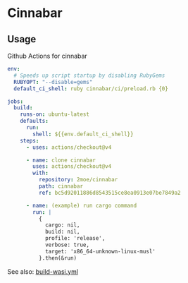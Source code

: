 # Cinnabar

## Usage

Github Actions for cinnabar

```yaml
env:
  # Speeds up script startup by disabling RubyGems
  RUBYOPT: "--disable=gems"
  default_ci_shell: ruby cinnabar/ci/preload.rb {0}

jobs:
  build:
    runs-on: ubuntu-latest
    defaults:
      run:
        shell: ${{env.default_ci_shell}}
    steps:
      - uses: actions/checkout@v4

      - name: clone cinnabar
        uses: actions/checkout@v4
        with:
          repository: 2moe/cinnabar
          path: cinnabar
          ref: bc5d92011886d8543515ce8ea0913e07be7849a2

      - name: (example) run cargo command
        run: |
          {
            cargo: nil,
            build: nil,
            profile: 'release',
            verbose: true,
            target: 'x86_64-unknown-linux-musl'
          }.then(&run)
```

See also: [build-wasi.yml](https://github.com/2moe/glossa/blob/dev/.github/workflows/build-wasi.yml)
